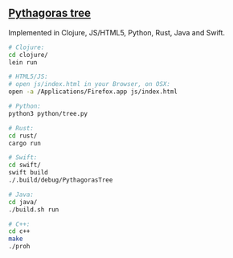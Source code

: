 ## [Pythagoras tree](https://en.wikipedia.org/wiki/Pythagoras_tree_(fractal))
Implemented in Clojure, JS/HTML5, Python, Rust, Java and Swift.

```bash
# Clojure:
cd clojure/
lein run

# HTML5/JS:
# open js/index.html in your Browser, on OSX:
open -a /Applications/Firefox.app js/index.html

# Python:
python3 python/tree.py

# Rust:
cd rust/
cargo run

# Swift:
cd swift/
swift build
./.build/debug/PythagorasTree

# Java:
cd java/
./build.sh run

# C++:
cd c++
make
./proh

```


